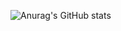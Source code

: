 


![Anurag's GitHub stats](https://github-readme-stats.vercel.app/api?username=ulsanether&show_icons=true&theme=radical)

